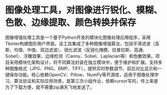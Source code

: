 # 图像处理工具，对图像进行锐化、模糊、色散、边缘提取、颜色转换并保存
图像增强处理工具是一个基于Python开发的模块化图像处理应用程序，采用Tkinter构建图形用户界面。该工具集成了多种图像增强算法，包括平滑滤波（高斯、均值、中值、双边滤波）、锐化滤波（反锐化掩模、拉普拉斯、高通、Sobel）、浮雕效果、边缘检测（Canny、Sobel、Laplacian等）和色散效果。项目采用模块化架构设计，将不同算法封装在独立模块中，便于维护和扩展。支持多种图像格式（JPG、PNG、BMP、TIFF），提供实时参数调节、前后对比显示和一键保存功能。核心依赖OpenCV、Pillow、NumPy等开源库，适用于图像处理学习、算法验证和实际应用场景。是第三次小组作业，依赖cursor写的，传上来是为了下载方便，就不需要zip满天飞地发送了。
